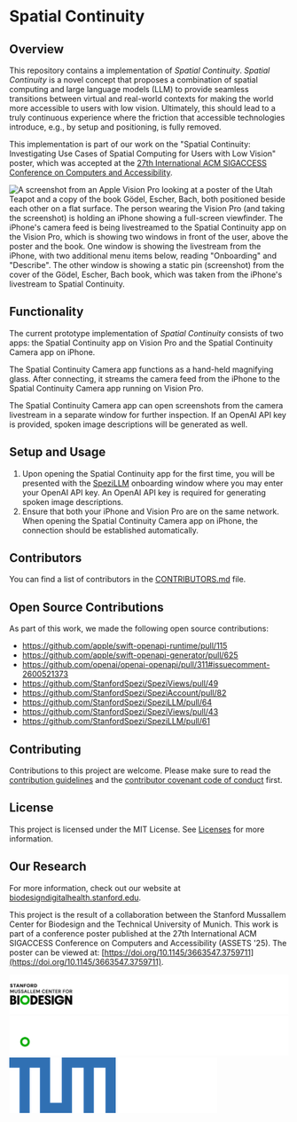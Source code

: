 <!--

This source file is part of the Spatial Continuity project

SPDX-FileCopyrightText: 2025 Stanford University and the project authors (see CONTRIBUTORS.md)

SPDX-License-Identifier: MIT

-->

# Spatial Continuity


## Overview

This repository contains a implementation of _Spatial Continuity_.
_Spatial Continuity_ is a novel concept that proposes a combination of spatial computing and large language models (LLM) to provide seamless transitions between virtual and real-world contexts for making the world more accessible to users with low vision.
Ultimately, this should lead to a truly continuous experience where the friction that accessible technologies introduce, e.g., by setup and positioning, is fully removed. 

This implementation is part of our work on the "Spatial Continuity: Investigating Use Cases of Spatial Computing for Users with Low Vision" poster, which was accepted at the [27th International ACM SIGACCESS Conference on Computers and Accessibility](https://assets25.sigaccess.org/).

![A screenshot from an Apple Vision Pro looking at a poster of the Utah Teapot and a copy of the book Gödel, Escher, Bach, both positioned beside each other on a flat surface. The person wearing the Vision Pro (and taking the screenshot) is holding an iPhone showing a full-screen viewfinder. The iPhone's camera feed is being livestreamed to the Spatial Continuity app on the Vision Pro, which is showing two windows in front of the user, above the poster and the book. One window is showing the livestream from the iPhone, with two additional menu items below, reading "Onboarding" and "Describe". The other window is showing a static pin (screenshot) from the cover of the Gödel, Escher, Bach book, which was taken from the iPhone's livestream to Spatial Continuity.](.github/assets/SC_Prototype.png)


## Functionality

The current prototype implementation of _Spatial Continuity_ consists of two apps: the Spatial Continuity app on Vision Pro and the Spatial Continuity Camera app on iPhone.

The Spatial Continuity Camera app functions as a hand-held magnifying glass.
After connecting, it streams the camera feed from the iPhone to the Spatial Continuity Camera app running on Vision Pro.

The Spatial Continuity Camera app can open screenshots from the camera livestream in a separate window for further inspection. 
If an OpenAI API key is provided, spoken image descriptions will be generated as well. 


## Setup and Usage

1. Upon opening the Spatial Continuity app for the first time, you will be presented with the [SpeziLLM](https://github.com/StanfordSpezi/SpeziLLM) onboarding window where you may enter your OpenAI API key. An OpenAI API key is required for generating spoken image descriptions.
2. Ensure that both your iPhone and Vision Pro are on the same network. When opening the Spatial Continuity Camera app on iPhone, the connection should be established automatically.


## Contributors

You can find a list of contributors in the [CONTRIBUTORS.md](/CONTRIBUTORS.md) file.


## Open Source Contributions

As part of this work, we made the following open source contributions:
* https://github.com/apple/swift-openapi-runtime/pull/115
* https://github.com/apple/swift-openapi-generator/pull/625
* https://github.com/openai/openai-openapi/pull/311#issuecomment-2600521373
* https://github.com/StanfordSpezi/SpeziViews/pull/49
* https://github.com/StanfordSpezi/SpeziAccount/pull/82
* https://github.com/StanfordSpezi/SpeziLLM/pull/64
* https://github.com/StanfordSpezi/SpeziViews/pull/43
* https://github.com/StanfordSpezi/SpeziLLM/pull/61


## Contributing

Contributions to this project are welcome. Please make sure to read the [contribution guidelines](https://github.com/StanfordBDHG/.github/blob/main/CONTRIBUTING.md) and the [contributor covenant code of conduct](https://github.com/StanfordBDHG/.github/blob/main/CODE_OF_CONDUCT.md) first.


## License

This project is licensed under the MIT License. See [Licenses](https://github.com/StanfordBDHG/PediatricAppleWatchStudy/tree/main/LICENSES) for more information.


## Our Research

For more information, check out our website at [biodesigndigitalhealth.stanford.edu](https://biodesigndigitalhealth.stanford.edu).

This project is the result of a collaboration between the Stanford Mussallem Center for Biodesign and the Technical University of Munich.
This work is part of a conference poster published at the 27th International ACM SIGACCESS Conference on Computers and Accessibility (ASSETS '25). The poster can be viewed at: [https://doi.org/10.1145/3663547.3759711](https://doi.org/10.1145/3663547.3759711).

![Stanford Byers Center for Biodesign Logo](https://raw.githubusercontent.com/StanfordBDHG/.github/main/assets/biodesign-footer-light.png#gh-light-mode-only)
![Stanford Byers Center for Biodesign Logo](https://raw.githubusercontent.com/StanfordBDHG/.github/main/assets/biodesign-footer-dark.png#gh-dark-mode-only)
<img src=".github/assets/tum-logo-light-mode.png#gh-light-mode-only" alt="Technical University of Munich Logo (Blue)" width="192" height="100">
<img src=".github/assets/tum-logo-dark-mode.png#gh-dark-mode-only" alt="Technical University of Munich Logo (White)" width="179" height="100">
